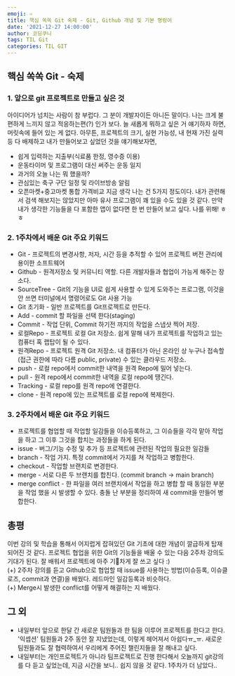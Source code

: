 ```yaml
---
emoji: ♾
title: 핵심 쏙쏙 Git 숙제 - Git, Github 개념 및 기본 명렁어
date: '2021-12-27 14:00:00'
author: 코딩쿠니
tags: TIL Git
categories: TIL GIT
---
```

## 핵심 쏙쏙 Git - 숙제
### 1. 앞으로 git 프로젝트로 만들고 싶은 것
아이디어가 넘치는 사람이 참 부럽다. 그 분이 개발자이든 아니든 말이다. 나는 크게 불편하게 느끼지 않고 적응하는편(?) 인가 보다. 늘 새롭게 뭐하고 싶은 거 얘기하자 하면, 머릿속에 들어 있는 게 없다. 아무튼, 프로젝트의 크기, 실현 가능성, 내 현재 가진 실력 등 다 배제하고 내가 만들어보고 싶었던 것을 얘기해보자면,
* 쉽게 입력하는 지출부(식료품 한정, 영수증 이용)
* 운동타이머 및 프로그램이 대신 써주는 운동 일지
* 과거의 오늘 나는 뭐 했을까?
* 관심있는 축구 구단 일정 및 라이브방송 알림
* 오픈마켓+중고마켓 통합 가격비교
지금 생각 나는 건 5가지 정도이다. 내가 관련해서 검색 해보지는 않았지만 아마 유사 프로그램이 꽤 있을 수도 있을 것 같다. 만약 내가 생각한 기능들을 다 포함한 앱이 없다면 한 번 만들어 보고 싶다. 나를 위해! ㅎㅎ

### 2. 1주차에서 배운 Git 주요 키워드
* Git - 프로젝트의 변경사항, 저자, 시간 등을 추적할 수 있어 프로젝트 버전 관리에 용이한 소프트웨어
* Github - 원격저장소 및 커뮤니티 역할. 다른 개발자들과 협업이 가능게 해주는 장소다.
* SourceTree - Git의 기능을 UI로 쉽게 사용할 수 있게 도와주는 프로그램, 이것을 안 쓰면 터미널에서 명령어로도 Git 사용 가능
* Git 초기화 - 일반 프로젝트를 Git프로젝트로 만든다.
* Add - commit 할 파일을 선택 한다(staging)
* Commit - 작업 단위, Commit 하기전 까지의 작업을 스냅샷 찍어 저장.
* 로컬Repo - 프로젝트 로컬 Git 저장소. 쉽게 말해 내가 프로젝트를 작업하고 있는 컴퓨터 혹 랩탑이 될 수 있다.
* 원격Repo - 프로젝트 원격 Git 저장소. 내 컴퓨터가 아닌 온라인 상 누구나 접속할(접근 권한에 따라 다름 public, private) 수 있는 클라우드 저장소.
* push - 로컬 repo에서 commit한 내역을 원격 Repo에 밀어 넣는다.
* pull - 원격 repo에서 commit한 내역을 로컬 repo에 땡긴다.
* Tracking - 로컬 repo를 원격 repo에 연결한다.
* clone - 원격 repo에 있는 프로젝트를 로컬 repo에 복제한다.

### 3. 2주차에서 배운 Git 주요 키워드
* 프로젝트를 협업할 때 작업할 일감들을 이슈등록하고, 그 이슈들을 각각 맡아 작업을 하고 그 이후 그것을 합치는 과정들을 하게 된다.
* issue - 버그/기능 수정 및 추가 등 프로젝트에 관련된 작업의 필요한 일감들
* branch - 작업 가지. 특정 commit에서 가지를 쳐 작업하고 병합한다.
* checkout - 작업할 브랜치로 변경한다.
* merge - 서로 다른 두 브랜치를 합친다. (commit branch -> main branch)
* merge conflict - 한 파일을 여러 브랜치에서 작업을 하고 병합 할 때 동일한 부분을 작업 했을 시 발생할 수 있다. 충돌 난 부분을 정리하여 새 commit을 만들어 병합한다.

## 총평
이번 강의 및 학습을 통해서 어지럽게 잡혀있던 Git 기초에 대한 개념이 깔급하게 탑재 되어진 것 같다. 프로젝트 협업을 위한 Git의 기능들을 배울 수 있는 다음 2주차 강의도 기대가 된다. 잘 배워서 프로젝트에 아주 기💩차게 잘 쓰고 싶다 :)   
(+) 2주차 강의를 듣고 Github으로 협업할 때 issue를 사용하는 방법(이슈등록, 이슈클로즈, commit과 연결)을 배웠다. 레드마인 일감등록과 비슷하다.   
(+) Merge시 발생한 conflict를 어떻게 해결하는 지 배웠다.   

## 그 외
* 내일부터 앞으로 한달 간 새로운 팀원들과 한 팀을 이루어 프로젝트를 한다고 한다. '익셉션' 팀원들과 2주 동안 잘 지냈었는데, 이렇게 헤어져서 아쉽다ㅠ_ㅠ. 새로운 팀원들과도 잘 협력하여서 우리에게 주어진 챌린지들을 잘 해내고 싶다.
* 내일부터는 개인프로젝트가 아니라 팀프로젝트로 진행 한다해서 오늘까지 git강의를 다 듣고 싶었는데, 지금 시간을 보니.. 쉽지 않을 것 같다. 1주차가 더 남았다..

```toc
```